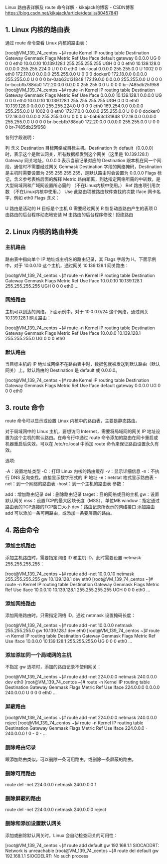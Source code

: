 Linux 路由表详解及 route 命令详解 - kikajack的博客 - CSDN博客 https://blog.csdn.net/kikajack/article/details/80457841

## 1. Linux 内核的路由表
通过 route 命令查看 Linux 内核的路由表：

[root@VM_139_74_centos ~]# route
Kernel IP routing table
Destination     Gateway         Genmask         Flags Metric Ref    Use Iface
default         gateway         0.0.0.0         UG    0      0        0 eth0
10.0.0.10       10.139.128.1    255.255.255.255 UGH   0      0        0 eth0
10.139.128.0    0.0.0.0         255.255.224.0   U     0      0        0 eth0
link-local      0.0.0.0         255.255.0.0     U     1002   0        0 eth0
172.17.0.0      0.0.0.0         255.255.0.0     U     0      0        0 docker0
172.18.0.0      0.0.0.0         255.255.0.0     U     0      0        0 br-0ab63c131848
172.19.0.0      0.0.0.0         255.255.0.0     U     0      0        0 br-bccbfb788da0
172.20.0.0      0.0.0.0         255.255.0.0     U     0      0        0 br-7485db25f958
[root@VM_139_74_centos ~]# route -n
Kernel IP routing table
Destination     Gateway         Genmask         Flags Metric Ref    Use Iface
0.0.0.0         10.139.128.1    0.0.0.0         UG    0      0        0 eth0
10.0.0.10       10.139.128.1    255.255.255.255 UGH   0      0        0 eth0
10.139.128.0    0.0.0.0         255.255.224.0   U     0      0        0 eth0
169.254.0.0     0.0.0.0         255.255.0.0     U     1002   0        0 eth0
172.17.0.0      0.0.0.0         255.255.0.0     U     0      0        0 docker0
172.18.0.0      0.0.0.0         255.255.0.0     U     0      0        0 br-0ab63c131848
172.19.0.0      0.0.0.0         255.255.0.0     U     0      0        0 br-bccbfb788da0
172.20.0.0      0.0.0.0         255.255.0.0     U     0      0        0 br-7485db25f958

各列字段说明：

列	含义
Destination	目标网络或目标主机。Destination 为 default（0.0.0.0）时，表示这个是默认网关，所有数据都发到这个网关（这里是 10.139.128.1）
Gateway	网关地址，0.0.0.0 表示当前记录对应的 Destination 跟本机在同一个网段，通信时不需要经过网关
Genmask	Destination 字段的网络掩码，Destination 是主机时需要设置为 255.255.255.255，是默认路由时会设置为 0.0.0.0
Flags	标记，含义参考表格后面的解释
Metric	路由距离，到达指定网络所需的中转数，是大型局域网和广域网设置所必需的 （不在Linux内核中使用。）
Ref	路由项引用次数 （不在Linux内核中使用。）
Use	此路由项被路由软件查找的次数
Iface	网卡名字，例如 eth0
Flags 含义：

U 路由是活动的
H 目标是个主机
G 需要经过网关
R 恢复动态路由产生的表项
D 由路由的后台程序动态地安装
M 由路由的后台程序修改
! 拒绝路由

## 2. Linux 内核的路由种类
### 主机路由
路由表中指向单个 IP 地址或主机名的路由记录，其 Flags 字段为 H。下面示例中，对于 10.0.0.10 这个主机，通过网关 10.139.128.1 网关路由：

[root@VM_139_74_centos ~]# route -n
Kernel IP routing table
Destination     Gateway         Genmask         Flags Metric Ref    Use Iface
10.0.0.10       10.139.128.1    255.255.255.255 UGH   0      0        0 eth0
...
### 网络路由
主机可以到达的网络。下面示例中，对于 10.0.0.0/24 这个网络，通过网关 10.139.128.1 网关路由：

[root@VM_139_74_centos ~]# route -n
Kernel IP routing table
Destination     Gateway         Genmask         Flags Metric Ref    Use Iface
10.0.0.0        10.139.128.1    255.255.255.0   UG    0      0        0 eth0

### 默认路由
当目标主机的 IP 地址或网络不在路由表中时，数据包就被发送到默认路由（默认网关）上。默认路由的 Destination 是 default 或 0.0.0.0。

[root@VM_139_74_centos ~]# route
Kernel IP routing table
Destination     Gateway         Genmask         Flags Metric Ref    Use Iface
default         gateway         0.0.0.0         UG    0      0        0 eth0

## 3. route 命令
route 命令可以显示或设置 Linux 内核中的路由表，主要是静态路由。

对于局域网中的 Linux 主机，要想访问 Internet，需要将局域网的网关 IP 地址设置为这个主机的默认路由。在命令行中通过 route 命令添加的路由在网卡重启或机器重启后失效。可以在 /etc/rc.local 中添加 route 命令来保证路由设置永久有效。

选项:

-A：设置地址类型
-C：打印 Linux 内核的路由缓存
-v：显示详细信息
-n：不执行 DNS 反向查找，直接显示数字形式的 IP 地址
-e：netstat 格式显示路由表
-net：到一个网络的路由表
-host：到一个主机的路由表
参数：

add：增加路由记录
del：删除路由记录
target：目的网络或目的主机
gw：设置默认网关
mss：设置TCP的最大区块长度（MSS），单位MB
window：指定通过路由表的TCP连接的TCP窗口大小
dev：路由记录所表示的网络接口
添加路由 add
可以添加一条可用路由，或添加一条要屏蔽的路由。

## 4. 路由命令
### 添加主机路由
添加主机路由时，需要指定网络 ID 和主机 ID，此时需要设置 netmask 255.255.255.255：

[root@VM_139_74_centos ~]# route add -net 10.0.0.10 netmask 255.255.255.255 gw 10.139.128.1 dev eth0
[root@VM_139_74_centos ~]# route -n
Kernel IP routing table
Destination     Gateway         Genmask         Flags Metric Ref    Use Iface
10.0.0.10       10.139.128.1    255.255.255.255 UGH   0      0        0 eth0
...
### 添加网络路由
添加网络路由时，只需指定网络 ID，通过 netmask 设置掩码长度：

[root@VM_139_74_centos ~]# route add -net 10.0.0.0 netmask 255.255.255.0 gw 10.139.128.1 dev eth0
[root@VM_139_74_centos ~]# route -n
Kernel IP routing table
Destination     Gateway         Genmask         Flags Metric Ref    Use Iface
10.0.0.0        10.139.128.1    255.255.255.0   UG    0      0        0 eth0
...

### 添加添加同一个局域网的主机
不指定 gw 选项时，添加的路由记录不使用网关：

[root@VM_139_74_centos ~]# route add -net 224.0.0.0 netmask 240.0.0.0 dev eth0
[root@VM_139_74_centos ~]# route -n
Kernel IP routing table
Destination     Gateway         Genmask         Flags Metric Ref    Use Iface
224.0.0.0       0.0.0.0         240.0.0.0       U     0      0        0 eth0
...

### 屏蔽路由
[root@VM_139_74_centos ~]# route add -net 224.0.0.0 netmask 240.0.0.0 reject
[root@VM_139_74_centos ~]# route -n
Kernel IP routing table
Destination     Gateway         Genmask         Flags Metric Ref    Use Iface
224.0.0.0       -               240.0.0.0       !     0      -        0 -
...

### 删除路由记录
跟添加路由类似，可以删除一条可用路由，或删除一条屏蔽的路由。

### 删除可用路由
route del -net 224.0.0.0 netmask 240.0.0.0
1
### 删除屏蔽的路由
route del -net 224.0.0.0 netmask 240.0.0.0 reject

### 删除和添加设置默认网关
添加或删除默认网关时，Linux 会自动检查网关的可用性：

[root@VM_139_74_centos ~]# route add default gw 192.168.1.1
SIOCADDRT: Network is unreachable
[root@VM_139_74_centos ~]# route del default gw 192.168.1.1
SIOCDELRT: No such process
